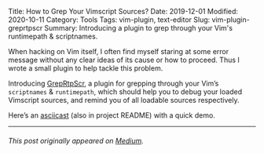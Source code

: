 Title: How to Grep Your Vimscript Sources?
Date: 2019-12-01
Modified: 2020-10-11
Category: Tools
Tags: vim-plugin, text-editor
Slug: vim-plugin-greprtpscr
Summary: Introducing a plugin to grep through your Vim's runtimepath & scriptnames.




When hacking on Vim itself, I often find myself staring at some error message
without any clear ideas of its cause or how to proceed. Thus I wrote a small
plugin to help tackle this problem.

Introducing [GrepRtpScr](https://github.com/jyscao/vim-greprtpscr), a plugin
for grepping through your Vim’s `scriptnames` & `runtimepath`, which should
help you to debug your loaded Vimscript sources, and remind you of all
loadable sources respectively.

Here’s an [asciicast](https://asciinema.org/a/8VTauXdwR7Aqhqibfh98BUC7P)
(also in project README) with a quick demo.



<hr>

###### This post originally appeared on [Medium](https://medium.com/@jyscao/how-to-grep-your-vimscript-sources-d8291950d983?source=friends_link&sk=2e0c78869c58bdbc1532c00aceb4a661).
